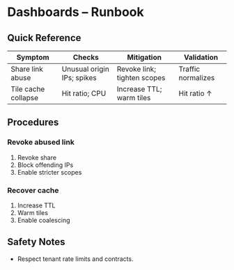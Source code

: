# Dashboards – Runbook

## Quick Reference
| Symptom | Checks | Mitigation | Validation |
|---|---|---|---|
| Share link abuse | Unusual origin IPs; spikes | Revoke link; tighten scopes | Traffic normalizes |
| Tile cache collapse | Hit ratio; CPU | Increase TTL; warm tiles | Hit ratio ↑ |

## Procedures
### Revoke abused link
1. Revoke share
2. Block offending IPs
3. Enable stricter scopes

### Recover cache
1. Increase TTL
2. Warm tiles
3. Enable coalescing

## Safety Notes
- Respect tenant rate limits and contracts.
